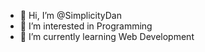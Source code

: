 - 👋 Hi, I’m @SimplicityDan
- 👀 I’m interested in Programming 
- 🌱 I’m currently learning Web Development

<!---
SimplicityDan/SimplicityDan is a ✨ special ✨ repository because its `README.md` (this file) appears on your GitHub profile.
You can click the Preview link to take a look at your changes.
--->
